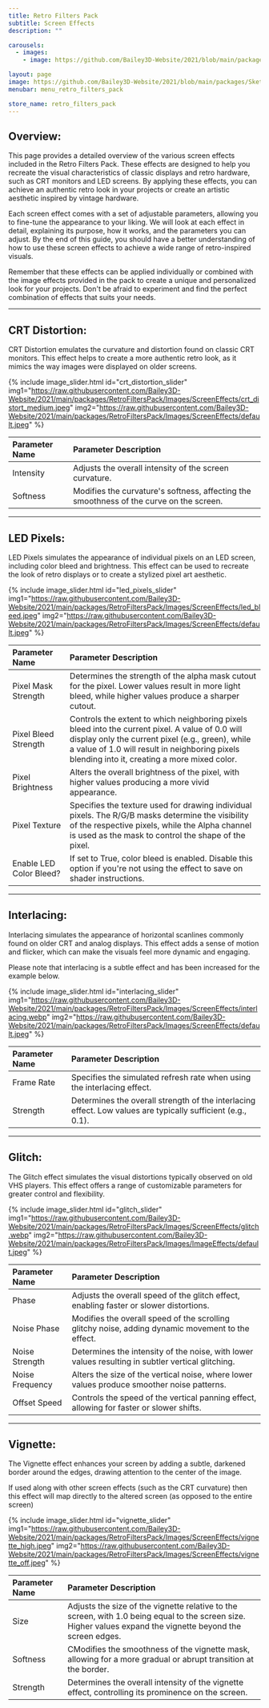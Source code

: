 ```yaml
---
title: Retro Filters Pack
subtitle: Screen Effects
description: ""

carousels:
  - images: 
    - image: https://github.com/Bailey3D-Website/2021/blob/main/packages/SketchIt/renders/Schematic/Schematic_Trove.jpeg?raw=true

layout: page
image: https://github.com/Bailey3D-Website/2021/blob/main/packages/SketchIt/banner.png?raw=true
menubar: menu_retro_filters_pack

store_name: retro_filters_pack
---
```

## **Overview:**
<section id="overview"/>

This page provides a detailed overview of the various screen effects included in the Retro Filters Pack. These effects are designed to help you recreate the visual characteristics of classic displays and retro hardware, such as CRT monitors and LED screens. By applying these effects, you can achieve an authentic retro look in your projects or create an artistic aesthetic inspired by vintage hardware.

Each screen effect comes with a set of adjustable parameters, allowing you to fine-tune the appearance to your liking. We will look at each effect in detail, explaining its purpose, how it works, and the parameters you can adjust. By the end of this guide, you should have a better understanding of how to use these screen effects to achieve a wide range of retro-inspired visuals.

Remember that these effects can be applied individually or combined with the image effects provided in the pack to create a unique and personalized look for your projects. Don't be afraid to experiment and find the perfect combination of effects that suits your needs.

---

## **CRT Distortion:**
<section id="crt_distortion"/>

CRT Distortion emulates the curvature and distortion found on classic CRT monitors. This effect helps to create a more authentic retro look, as it mimics the way images were displayed on older screens.

{% include image_slider.html id="crt_distortion_slider" img1="https://raw.githubusercontent.com/Bailey3D-Website/2021/main/packages/RetroFiltersPack/Images/ScreenEffects/crt_distort_medium.jpeg" img2="https://raw.githubusercontent.com/Bailey3D-Website/2021/main/packages/RetroFiltersPack/Images/ScreenEffects/default.jpeg" %}

|<b>Parameter Name</b>|<b>Parameter Description</b>|
|:---|:---|
|Intensity|Adjusts the overall intensity of the screen curvature.|
|Softness|Modifies the curvature's softness, affecting the smoothness of the curve on the screen.|

---

## **LED Pixels:**
<section id="led_pixels"/>

LED Pixels simulates the appearance of individual pixels on an LED screen, including color bleed and brightness. This effect can be used to recreate the look of retro displays or to create a stylized pixel art aesthetic.

{% include image_slider.html id="led_pixels_slider" img1="https://raw.githubusercontent.com/Bailey3D-Website/2021/main/packages/RetroFiltersPack/Images/ScreenEffects/led_bleed.jpeg" img2="https://raw.githubusercontent.com/Bailey3D-Website/2021/main/packages/RetroFiltersPack/Images/ScreenEffects/default.jpeg" %}

|<b>Parameter Name</b>|<b>Parameter Description</b>|
|:---|:---|
|Pixel Mask Strength|Determines the strength of the alpha mask cutout for the pixel. Lower values result in more light bleed, while higher values produce a sharper cutout.|
|Pixel Bleed Strength|Controls the extent to which neighboring pixels bleed into the current pixel. A value of 0.0 will display only the current pixel (e.g., green), while a value of 1.0 will result in neighboring pixels blending into it, creating a more mixed color.|
|Pixel Brightness|Alters the overall brightness of the pixel, with higher values producing a more vivid appearance.|
|Pixel Texture|Specifies the texture used for drawing individual pixels. The R/G/B masks determine the visibility of the respective pixels, while the Alpha channel is used as the mask to control the shape of the pixel.|
|Enable LED Color Bleed?|If set to True, color bleed is enabled. Disable this option if you're not using the effect to save on shader instructions.|

---

## **Interlacing:**
<section id="interlacing"/>

Interlacing simulates the appearance of horizontal scanlines commonly found on older CRT and analog displays. This effect adds a sense of motion and flicker, which can make the visuals feel more dynamic and engaging.

Please note that interlacing is a subtle effect and has been increased for the example below.

{% include image_slider.html id="interlacing_slider" img1="https://raw.githubusercontent.com/Bailey3D-Website/2021/main/packages/RetroFiltersPack/Images/ScreenEffects/interlacing.webp" img2="https://raw.githubusercontent.com/Bailey3D-Website/2021/main/packages/RetroFiltersPack/Images/ScreenEffects/default.jpeg" %}

|<b>Parameter Name</b>|<b>Parameter Description</b>|
|:---|:---|
|Frame Rate|Specifies the simulated refresh rate when using the interlacing effect.|
|Strength|Determines the overall strength of the interlacing effect. Low values are typically sufficient (e.g., 0.1).|

---

## **Glitch:**
<section id="glitch"/>

The Glitch effect simulates the visual distortions typically observed on old VHS players. This effect offers a range of customizable parameters for greater control and flexibility.

{% include image_slider.html id="glitch_slider" img1="https://raw.githubusercontent.com/Bailey3D-Website/2021/main/packages/RetroFiltersPack/Images/ScreenEffects/glitch.webp" img2="https://raw.githubusercontent.com/Bailey3D-Website/2021/main/packages/RetroFiltersPack/Images/ImageEffects/default.jpeg" %}

|<b>Parameter Name</b>|<b>Parameter Description</b>|
|:---|:---|
|Phase|Adjusts the overall speed of the glitch effect, enabling faster or slower distortions.|
|Noise Phase|	Modifies the overall speed of the scrolling glitchy noise, adding dynamic movement to the effect.|
|Noise Strength|Determines the intensity of the noise, with lower values resulting in subtler vertical glitching.|
|Noise Frequency|Alters the size of the vertical noise, where lower values produce smoother noise patterns.|
|Offset Speed|Controls the speed of the vertical panning effect, allowing for faster or slower shifts.|

---

## **Vignette:**
<section id="vignette"/>

The Vignette effect enhances your screen by adding a subtle, darkened border around the edges, drawing attention to the center of the image.

If used along with other screen effects (such as the CRT curvature) then this effect will map directly to the altered screen (as opposed to the entire screen)

<!--Note: Make sure the aspect ratio is set in `height` else we'll mess up the presentation of the crt effect-->
{% include image_slider.html id="vignette_slider" img1="https://raw.githubusercontent.com/Bailey3D-Website/2021/main/packages/RetroFiltersPack/Images/ScreenEffects/vignette_high.jpeg" img2="https://raw.githubusercontent.com/Bailey3D-Website/2021/main/packages/RetroFiltersPack/Images/ScreenEffects/vignette_off.jpeg" %}

|<b>Parameter Name</b>|<b>Parameter Description</b>|
|:---|:---|
|Size|Adjusts the size of the vignette relative to the screen, with 1.0 being equal to the screen size. Higher values expand the vignette beyond the screen edges.|
|Softness|CModifies the smoothness of the vignette mask, allowing for a more gradual or abrupt transition at the border.|
|Strength|Determines the overall intensity of the vignette effect, controlling its prominence on the screen.|